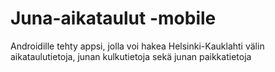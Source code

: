 # Juna-aikataulut -mobile

Androidille tehty appsi, jolla voi hakea Helsinki-Kauklahti välin aikataulutietoja, junan kulkutietoja sekä junan paikkatietoja
